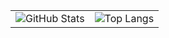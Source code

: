 <table>
  <tr>
    <td>
      <img src="https://github-readme-stats-eight-theta.vercel.app/api/top-langs/?username=xyuzuu&layout=compact&langs_count=8" alt="GitHub Stats" />
    </td>
    <td>
      <img src="https://github-readme-stats-eight-theta.vercel.app/api?username=xyuzuu&show_icons=true&include_all_commits=true&count_private=true" alt="Top Langs" />
    </td>
  </tr>
</table>
